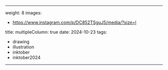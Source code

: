 
---
weight: 8
images:
- https://www.instagram.com/p/DC852TSguJ5/media/?size=l

title:
multipleColumn: true
date: 2024-10-23
tags:
- drawing
- illustration
- inktober
- inktober2024
---

